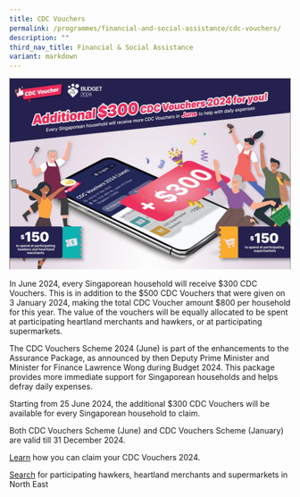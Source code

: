```yaml
---
title: CDC Vouchers
permalink: /programmes/financial-and-social-assistance/cdc-vouchers/
description: ""
third_nav_title: Financial & Social Assistance
variant: markdown
---
```

![](/images/CDC/Banner_with_words.png)

In June 2024, every Singaporean household will receive $300 CDC Vouchers. This is in addition to the $500 CDC Vouchers that were given on 3 January 2024, making the total CDC Voucher amount $800 per household for this year. The value of the vouchers will be equally allocated to be spent at participating heartland merchants and hawkers, or at participating supermarkets.

The CDC Vouchers Scheme 2024 (June) is part of the enhancements to the Assurance Package, as announced by then Deputy Prime Minister and Minister for Finance Lawrence Wong during Budget 2024. This package provides more immediate support for Singaporean households and helps defray daily expenses.

Starting from 25 June 2024, the additional $300 CDC Vouchers will be available for every Singaporean household to claim.

Both CDC Vouchers Scheme (June) and CDC Vouchers Scheme (January) are valid till 31 December 2024.

[Learn](https://vouchers.cdc.gov.sg/residents/info) how you can claim your CDC Vouchers 2024.

[Search](https://www.gowhere.gov.sg/cdcvouchers) for participating hawkers, heartland merchants and supermarkets in North East